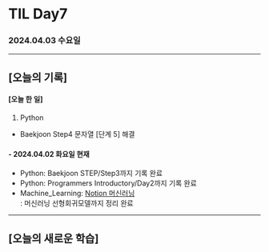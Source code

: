 # TIL Day7
### 2024.04.03 수요일

---

## [오늘의 기록]

#### [오늘 한 일]
1. Python
- Baekjoon Step4 문자열 [단계 5] 해결

#### - 2024.04.02 화요일 현재
- Python: Baekjoon STEP/Step3까지 기록 완료
- Python: Programmers Introductory/Day2까지 기록 완료
- Machine_Learning: [Notion 머신러닝](https://handsome-umbrella-c52.notion.site/a887c58b105a44d287c8f5d045e56f4e?pvs=4)  
: 머신러닝 선형회귀모델까지 정리 완료

---
## [오늘의 새로운 학습]